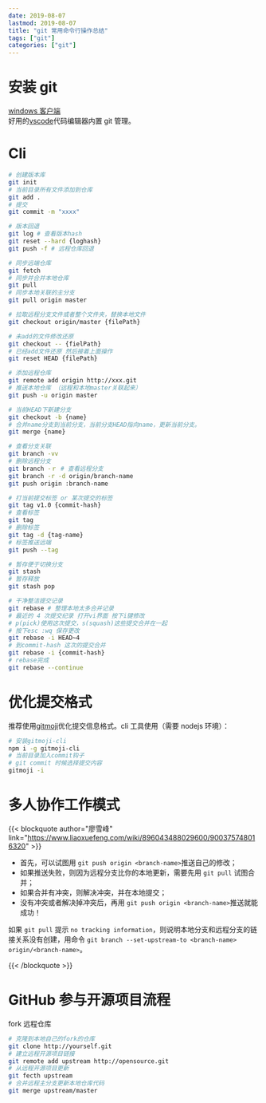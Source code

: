 ```yaml
---
date: 2019-08-07
lastmod: 2019-08-07
title: "git 常用命令行操作总结"
tags: ["git"]
categories: ["git"]
---
```


# 安装 git

[windows 客户端](https://git-scm.com/downloads)  
好用的[vscode](https://code.visualstudio.com/)代码编辑器内置 git 管理。

# Cli

```bash
# 创建版本库
git init
# 当前目录所有文件添加到仓库
git add .
# 提交
git commit -m "xxxx"

# 版本回退
git log # 查看版本hash
git reset --hard {loghash}
git push -f # 远程仓库回退

# 同步远端仓库
git fetch
# 同步并合并本地仓库
git pull
# 同步本地关联的主分支
git pull origin master

# 拉取远程分支文件或者整个文件夹，替换本地文件
git checkout origin/master {filePath}

# 未add的文件修改还原
git checkout -- {fielPath}
# 已经add文件还原 然后接着上面操作
git reset HEAD {filePath}

# 添加远程仓库
git remote add origin http://xxx.git
# 推送本地仓库 （远程和本地master关联起来）
git push -u origin master

# 当前HEAD下新建分支
git checkout -b {name}
# 合并name分支到当前分支，当前分支HEAD指向name，更新当前分支。
git merge {name}

# 查看分支关联
git branch -vv
# 删除远程分支
git branch -ｒ # 查看远程分支
git branch -r -d origin/branch-name
git push origin :branch-name

# 打当前提交标签 or 某次提交的标签
git tag v1.0 {commit-hash}
# 查看标签
git tag
# 删除标签
git tag -d {tag-name}
# 标签推送远端
git push --tag

# 暂存便于切换分支
git stash
# 暂存释放
git stash pop

# 干净整洁提交记录
git rebase # 整理本地太多合并记录
# 最近的 4 次提交纪录 打开vi界面 按下i键修改
# p(pick)使用这次提交，s(squash)这些提交合并在一起
# 按下esc :wq 保存更改
git rebase -i HEAD~4
# 到commit-hash 这次的提交合并
git rebase -i {commit-hash}
# rebase完成
git rebase --continue
```

# 优化提交格式

推荐使用[gitmoji](https://gitmoji.carloscuesta.me/)优化提交信息格式。cli 工具使用（需要 nodejs 环境）：

```bash
# 安装gitmoji-cli
npm i -g gitmoji-cli
# 当前目录加入commit钩子
# git commit 时候选择提交内容
gitmoji -i
```

# 多人协作工作模式

{{< blockquote author="廖雪峰" link="https://www.liaoxuefeng.com/wiki/896043488029600/900375748016320" >}}

- 首先，可以试图用 `git push origin <branch-name>`推送自己的修改；
- 如果推送失败，则因为远程分支比你的本地更新，需要先用 `git pull` 试图合并；
- 如果合并有冲突，则解决冲突，并在本地提交；
- 没有冲突或者解决掉冲突后，再用 `git push origin <branch-name>`推送就能成功！

如果 `git pull` 提示 `no tracking information`，则说明本地分支和远程分支的链接关系没有创建，用命令 `git branch --set-upstream-to <branch-name> origin/<branch-name>`。

{{< /blockquote >}}

# GitHub 参与开源项目流程

fork 远程仓库

```bash
# 克隆到本地自己的fork的仓库
git clone http://yourself.git
# 建立远程开源项目链接
git remote add upstream http://opensource.git
# 从远程开源项目更新
git fecth upstream
# 合并远程主分支更新本地仓库代码
git merge upstream/master
```
